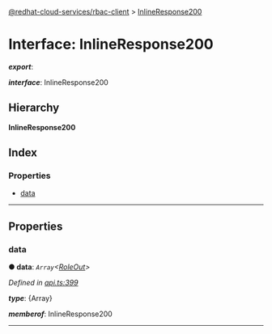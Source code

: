 [@redhat-cloud-services/rbac-client](../README.md) > [InlineResponse200](../interfaces/inlineresponse200.md)

# Interface: InlineResponse200

*__export__*: 

*__interface__*: InlineResponse200

## Hierarchy

**InlineResponse200**

## Index

### Properties

* [data](inlineresponse200.md#data)

---

## Properties

<a id="data"></a>

###  data

**● data**: *`Array`<[RoleOut](roleout.md)>*

*Defined in [api.ts:399](https://github.com/RedHatInsights/javascript-clients/blob/master/packages/rbac/api.ts#L399)*

*__type__*: {Array}

*__memberof__*: InlineResponse200

___

